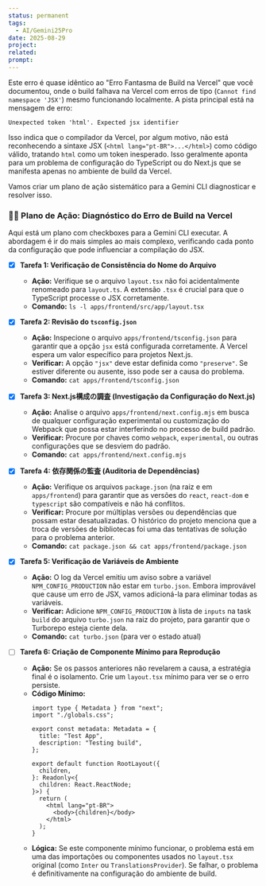 ```yaml
---
status: permanent
tags:
  - AI/Gemini25Pro
date: 2025-08-29
project:
related:
prompt:
---
```

Este erro é quase idêntico ao "Erro Fantasma de Build na Vercel" que você documentou, onde o build falhava na Vercel com erros de tipo (`Cannot find namespace 'JSX'`) mesmo funcionando localmente. A pista principal está na mensagem de erro:

`Unexpected token 'html'. Expected jsx identifier`

Isso indica que o compilador da Vercel, por algum motivo, não está reconhecendo a sintaxe JSX (`<html lang="pt-BR">...</html>`) como código válido, tratando `html` como um token inesperado. Isso geralmente aponta para um problema de configuração do TypeScript ou do Next.js que se manifesta apenas no ambiente de build da Vercel.

Vamos criar um plano de ação sistemático para a Gemini CLI diagnosticar e resolver isso.

### 🕵️‍♂️ **Plano de Ação: Diagnóstico do Erro de Build na Vercel**

Aqui está um plano com checkboxes para a Gemini CLI executar. A abordagem é ir do mais simples ao mais complexo, verificando cada ponto da configuração que pode influenciar a compilação do JSX.

  * [x] **Tarefa 1: Verificação de Consistência do Nome do Arquivo**

      * **Ação:** Verifique se o arquivo `layout.tsx` não foi acidentalmente renomeado para `layout.ts`. A extensão `.tsx` é crucial para que o TypeScript processe o JSX corretamente.
      * **Comando:** `ls -l apps/frontend/src/app/layout.tsx`

  * [x] **Tarefa 2: Revisão do `tsconfig.json`**

      * **Ação:** Inspecione o arquivo `apps/frontend/tsconfig.json` para garantir que a opção `jsx` está configurada corretamente. A Vercel espera um valor específico para projetos Next.js.
      * **Verificar:** A opção `"jsx"` deve estar definida como `"preserve"`. Se estiver diferente ou ausente, isso pode ser a causa do problema.
      * **Comando:** `cat apps/frontend/tsconfig.json`

  * [x] **Tarefa 3: Next.js構成の調査 (Investigação da Configuração do Next.js)**

      * **Ação:** Analise o arquivo `apps/frontend/next.config.mjs` em busca de qualquer configuração experimental ou customização do Webpack que possa estar interferindo no processo de build padrão.
      * **Verificar:** Procure por chaves como `webpack`, `experimental`, ou outras configurações que se desviem do padrão.
      * **Comando:** `cat apps/frontend/next.config.mjs`

  * [x] **Tarefa 4: 依存関係の監査 (Auditoria de Dependências)**

      * **Ação:** Verifique os arquivos `package.json` (na raiz e em `apps/frontend`) para garantir que as versões do `react`, `react-dom` e `typescript` são compatíveis e não há conflitos.
      * **Verificar:** Procure por múltiplas versões ou dependências que possam estar desatualizadas. O histórico do projeto menciona que a troca de versões de bibliotecas foi uma das tentativas de solução para o problema anterior.
      * **Comando:** `cat package.json && cat apps/frontend/package.json`

  * [x] **Tarefa 5: Verificação de Variáveis de Ambiente**

      * **Ação:** O log da Vercel emitiu um aviso sobre a variável `NPM_CONFIG_PRODUCTION` não estar em `turbo.json`. Embora improvável que cause um erro de JSX, vamos adicioná-la para eliminar todas as variáveis.
      * **Verificar:** Adicione `NPM_CONFIG_PRODUCTION` à lista de `inputs` na task `build` do arquivo `turbo.json` na raiz do projeto, para garantir que o Turborepo esteja ciente dela.
      * **Comando:** `cat turbo.json` (para ver o estado atual)

  * [ ] **Tarefa 6: Criação de Componente Mínimo para Reprodução**

      * **Ação:** Se os passos anteriores não revelarem a causa, a estratégia final é o isolamento. Crie um `layout.tsx` mínimo para ver se o erro persiste.
      * **Código Mínimo:**
        ```tsx
        import type { Metadata } from "next";
        import "./globals.css";

        export const metadata: Metadata = {
          title: "Test App",
          description: "Testing build",
        };

        export default function RootLayout({
          children,
        }: Readonly<{
          children: React.ReactNode;
        }>) {
          return (
            <html lang="pt-BR">
              <body>{children}</body>
            </html>
          );
        }
        ```
      * **Lógica:** Se este componente mínimo funcionar, o problema está em uma das importações ou componentes usados no `layout.tsx` original (como `Inter` ou `TranslationsProvider`). Se falhar, o problema é definitivamente na configuração do ambiente de build.

